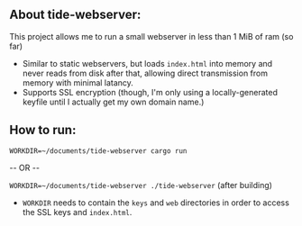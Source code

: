 ## About tide-webserver:
This project allows me to run a small webserver in less than 1 MiB of ram (so far)
- Similar to static webservers, but loads `index.html` into memory and never reads from disk after that, allowing direct transmission from memory with minimal latancy.
- Supports SSL encryption (though, I'm only using a locally-generated keyfile until I actually get my own domain name.)

## How to run:

`WORKDIR=~/documents/tide-webserver cargo run`

-- OR --

`WORKDIR=~/documents/tide-webserver ./tide-webserver` (after building)

- `WORKDIR` needs to contain the `keys` and `web` directories in order to access the SSL keys and `index.html`.